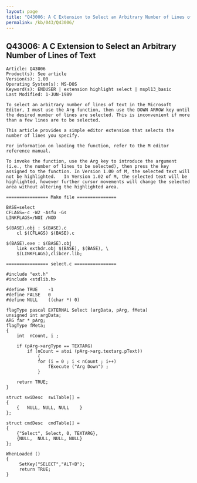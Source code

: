 ```yaml
---
layout: page
title: "Q43006: A C Extension to Select an Arbitrary Number of Lines of Text"
permalink: /kb/043/Q43006/
---
```


## Q43006: A C Extension to Select an Arbitrary Number of Lines of Text

	Article: Q43006
	Product(s): See article
	Version(s): 1.00
	Operating System(s): MS-DOS
	Keyword(s): ENDUSER | extension highlight select | mspl13_basic
	Last Modified: 1-JUN-1989
	
	To select an arbitrary number of lines of text in the Microsoft
	Editor, I must use the Arg function, then use the DOWN ARROW key until
	the desired number of lines are selected. This is inconvenient if more
	than a few lines are to be selected.
	
	This article provides a simple editor extension that selects the
	number of lines you specify.
	
	For information on loading the function, refer to the M editor
	reference manual.
	
	To invoke the function, use the Arg key to introduce the argument
	(i.e., the number of lines to be selected), then press the key
	assigned to the function. In Version 1.00 of M, the selected text will
	not be highlighted.   In Version 1.02 of M, the selected text will be
	highlighted, however further cursor movements will change the selected
	area without altering the highlighted area.
	
	================ Make file ===============
	
	BASE=select
	CFLAGS=-c -W2 -Asfu -Gs
	LINKFLAGS=/NOI /NOD
	
	$(BASE).obj : $(BASE).c
	    cl $(CFLAGS) $(BASE).c
	
	$(BASE).exe : $(BASE).obj
	    link exthdr.obj $(BASE), $(BASE), \
	    $(LINKFLAGS),clibcer.lib;
	
	================ select.c ================
	
	#include "ext.h"
	#include <stdlib.h>
	
	#define TRUE    -1
	#define FALSE   0
	#define NULL    ((char *) 0)
	
	flagType pascal EXTERNAL Select (argData, pArg, fMeta)
	unsigned int argData;
	ARG far * pArg;
	flagType fMeta;
	{
	    int  nCount, i ;
	
	    if (pArg->argType == TEXTARG)
	        if (nCount = atoi (pArg->arg.textarg.pText))
	            {
	            for (i = 0 ; i < nCount ; i++)
	                fExecute ("Arg Down") ;
	            }
	
	    return TRUE;
	}
	
	struct swiDesc  swiTable[] =
	{
	    {   NULL, NULL, NULL    }
	};
	
	struct cmdDesc  cmdTable[] =
	{
	    {"Select", Select, 0, TEXTARG},
	    {NULL,  NULL, NULL, NULL}
	};
	
	WhenLoaded ()
	{
	     SetKey("SELECT","ALT+B");
	     return TRUE;
	}
